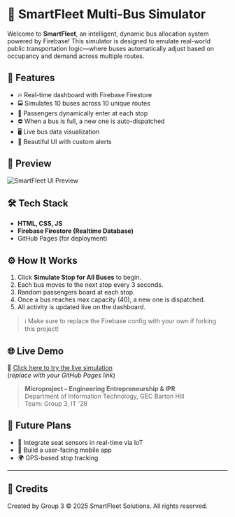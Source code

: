 # 🚌 SmartFleet Multi-Bus Simulator

Welcome to **SmartFleet**, an intelligent, dynamic bus allocation system powered by Firebase! This simulator is designed to emulate real-world public transportation logic—where buses automatically adjust based on occupancy and demand across multiple routes.

## 🚀 Features

- 🔥 Real-time dashboard with Firebase Firestore
- 🚍 Simulates 10 buses across 10 unique routes
- 👥 Passengers dynamically enter at each stop
- ⛔ When a bus is full, a new one is auto-dispatched
- 🖥️ Live bus data visualization
- 🎨 Beautiful UI with custom alerts

## 📸 Preview

![SmartFleet UI Preview](screenshot.png) <!-- Replace with actual screenshot name -->

## 🛠 Tech Stack

- **HTML, CSS, JS**
- **Firebase Firestore (Realtime Database)**
- GitHub Pages (for deployment)

## ⚙️ How It Works

1. Click **Simulate Stop for All Buses** to begin.
2. Each bus moves to the next stop every 3 seconds.
3. Random passengers board at each stop.
4. Once a bus reaches max capacity (40), a new one is dispatched.
5. All activity is updated live on the dashboard.


> ℹ️ Make sure to replace the Firebase config with your own if forking this project!

## 🌐 Live Demo

🔗 [Click here to try the live simulation](https://trinitatd.github.io/smartfleet-simulator/)  
(*replace with your GitHub Pages link*)

> **Microproject – Engineering Entrepreneurship & IPR**  
Department of Information Technology, GEC Barton Hill  
Team: Group 3, IT '28

## 🏁 Future Plans

- 🧠 Integrate seat sensors in real-time via IoT
- 📱 Build a user-facing mobile app
- 🌍 GPS-based stop tracking

---

## 🤝 Credits

Created by Group 3 
© 2025 SmartFleet Solutions. All rights reserved.



